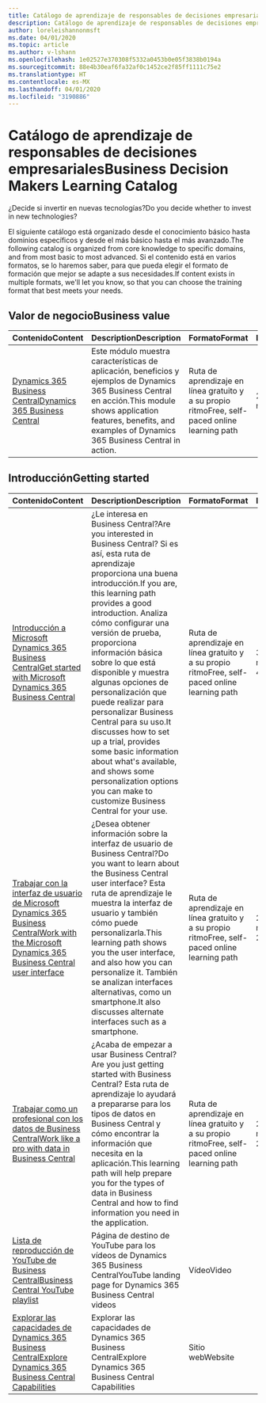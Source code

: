 ```yaml
---
title: Catálogo de aprendizaje de responsables de decisiones empresariales
description: Catálogo de aprendizaje de responsables de decisiones empresariales
author: loreleishannonmsft
ms.date: 04/01/2020
ms.topic: article
ms.author: v-lshann
ms.openlocfilehash: 1e02527e370308f5332a0453b0e05f3838b0194a
ms.sourcegitcommit: 88e4b30eaf6fa32af0c1452ce2f85ff1111c75e2
ms.translationtype: HT
ms.contentlocale: es-MX
ms.lasthandoff: 04/01/2020
ms.locfileid: "3190886"
---
```

# <a name="business-decision-makers-learning-catalog"></a><span data-ttu-id="98f16-103">Catálogo de aprendizaje de responsables de decisiones empresariales</span><span class="sxs-lookup"><span data-stu-id="98f16-103">Business Decision Makers Learning Catalog</span></span>

<span data-ttu-id="98f16-104">¿Decide si invertir en nuevas tecnologías?</span><span class="sxs-lookup"><span data-stu-id="98f16-104">Do you decide whether to invest in new technologies?</span></span>

<span data-ttu-id="98f16-105">El siguiente catálogo está organizado desde el conocimiento básico hasta dominios específicos y desde el más básico hasta el más avanzado.</span><span class="sxs-lookup"><span data-stu-id="98f16-105">The following catalog is organized from core knowledge to specific domains, and from most basic to most advanced.</span></span> <span data-ttu-id="98f16-106">Si el contenido está en varios formatos, se lo haremos saber, para que pueda elegir el formato de formación que mejor se adapte a sus necesidades.</span><span class="sxs-lookup"><span data-stu-id="98f16-106">If content exists in multiple formats, we'll let you know, so that you can choose the training format that best meets your needs.</span></span>  

## <a name="business-value"></a><span data-ttu-id="98f16-107">Valor de negocio<a name="busvalue"></a></span><span class="sxs-lookup"><span data-stu-id="98f16-107">Business value<a name="busvalue"></a></span></span>

| <span data-ttu-id="98f16-108">Contenido</span><span class="sxs-lookup"><span data-stu-id="98f16-108">Content</span></span>                                                                 | <span data-ttu-id="98f16-109">Description</span><span class="sxs-lookup"><span data-stu-id="98f16-109">Description</span></span>                                                                                                | <span data-ttu-id="98f16-110">Formato</span><span class="sxs-lookup"><span data-stu-id="98f16-110">Format</span></span>                                | <span data-ttu-id="98f16-111">Longitud</span><span class="sxs-lookup"><span data-stu-id="98f16-111">Length</span></span>     |
|----------------------------------------------------------------------------------------------------------------|------------------------------------------------------------------------------------------------------------|---------------------------------------|------------|
| [<span data-ttu-id="98f16-112">Dynamics 365 Business Central</span><span class="sxs-lookup"><span data-stu-id="98f16-112">Dynamics 365 Business Central</span></span>](https://docs.microsoft.com/learn/modules/dynamics-365-business-central/) | <span data-ttu-id="98f16-113">Este módulo muestra características de aplicación, beneficios y ejemplos de Dynamics 365 Business Central en acción.</span><span class="sxs-lookup"><span data-stu-id="98f16-113">This module shows application features, benefits, and examples of Dynamics 365 Business Central in action.</span></span> | <span data-ttu-id="98f16-114">Ruta de aprendizaje en línea gratuito y a su propio ritmo</span><span class="sxs-lookup"><span data-stu-id="98f16-114">Free, self-paced online learning path</span></span> | <span data-ttu-id="98f16-115">24 minutos</span><span class="sxs-lookup"><span data-stu-id="98f16-115">24 minutes</span></span> |

## <a name="getting-started"></a><span data-ttu-id="98f16-116">Introducción<a name="get-started"></a></span><span class="sxs-lookup"><span data-stu-id="98f16-116">Getting started<a name="get-started"></a></span></span>

| <span data-ttu-id="98f16-117">Contenido</span><span class="sxs-lookup"><span data-stu-id="98f16-117">Content</span></span>                                                                                                                             | <span data-ttu-id="98f16-118">Description</span><span class="sxs-lookup"><span data-stu-id="98f16-118">Description</span></span>                                                                                                                                                                                                                                                                                      | <span data-ttu-id="98f16-119">Formato</span><span class="sxs-lookup"><span data-stu-id="98f16-119">Format</span></span>                                | <span data-ttu-id="98f16-120">Longitud</span><span class="sxs-lookup"><span data-stu-id="98f16-120">Length</span></span>             |
|------------------------------------------------------------------------------------------------------------------------------------------------------------------------------|--------------------------------------------------------------------------------------------------------------------------------------------------------------------------------------------------------------------------------------------------------------------------------------------------|---------------------------------------|--------------------|
| [<span data-ttu-id="98f16-121">Introducción a Microsoft Dynamics 365 Business Central</span><span class="sxs-lookup"><span data-stu-id="98f16-121">Get started with Microsoft Dynamics 365 Business Central</span></span>](https://docs.microsoft.com/learn/paths/get-started-dynamics-365-business-central/)                          | <span data-ttu-id="98f16-122">¿Le interesa en Business Central?</span><span class="sxs-lookup"><span data-stu-id="98f16-122">Are you interested in Business Central?</span></span> <span data-ttu-id="98f16-123">Si es así, esta ruta de aprendizaje proporciona una buena introducción.</span><span class="sxs-lookup"><span data-stu-id="98f16-123">If you are, this learning path provides a good introduction.</span></span> <span data-ttu-id="98f16-124">Analiza cómo configurar una versión de prueba, proporciona información básica sobre lo que está disponible y muestra algunas opciones de personalización que puede realizar para personalizar Business Central para su uso.</span><span class="sxs-lookup"><span data-stu-id="98f16-124">It discusses how to set up a trial, provides some basic information about what's available, and shows some personalization options you can make to customize Business Central for your use.</span></span> | <span data-ttu-id="98f16-125">Ruta de aprendizaje en línea gratuito y a su propio ritmo</span><span class="sxs-lookup"><span data-stu-id="98f16-125">Free, self-paced online learning path</span></span> | <span data-ttu-id="98f16-126">3 horas 4 minutos</span><span class="sxs-lookup"><span data-stu-id="98f16-126">3 hours 4 minutes</span></span>  |
| [<span data-ttu-id="98f16-127">Trabajar con la interfaz de usuario de Microsoft Dynamics 365 Business Central</span><span class="sxs-lookup"><span data-stu-id="98f16-127">Work with the Microsoft Dynamics 365 Business Central user interface</span></span>](https://docs.microsoft.com/learn/paths/work-with-user-interface-dynamics-365-business-central/) | <span data-ttu-id="98f16-128">¿Desea obtener información sobre la interfaz de usuario de Business Central?</span><span class="sxs-lookup"><span data-stu-id="98f16-128">Do you want to learn about the Business Central user interface?</span></span> <span data-ttu-id="98f16-129">Esta ruta de aprendizaje le muestra la interfaz de usuario y también cómo puede personalizarla.</span><span class="sxs-lookup"><span data-stu-id="98f16-129">This learning path shows you the user interface, and also how you can personalize it.</span></span> <span data-ttu-id="98f16-130">También se analizan interfaces alternativas, como un smartphone.</span><span class="sxs-lookup"><span data-stu-id="98f16-130">It also discusses alternate interfaces such as a smartphone.</span></span>                                                                               | <span data-ttu-id="98f16-131">Ruta de aprendizaje en línea gratuito y a su propio ritmo</span><span class="sxs-lookup"><span data-stu-id="98f16-131">Free, self-paced online learning path</span></span> | <span data-ttu-id="98f16-132">2 horas 27 minutos</span><span class="sxs-lookup"><span data-stu-id="98f16-132">2 hours 27 minutes</span></span> |
| [<span data-ttu-id="98f16-133">Trabajar como un profesional con los datos de Business Central</span><span class="sxs-lookup"><span data-stu-id="98f16-133">Work like a pro with data in Business Central</span></span>](https://docs.microsoft.com/learn/paths/work-pro-data-dynamics-365-business-central)                                    | <span data-ttu-id="98f16-134">¿Acaba de empezar a usar Business Central?</span><span class="sxs-lookup"><span data-stu-id="98f16-134">Are you just getting started with Business Central?</span></span> <span data-ttu-id="98f16-135">Esta ruta de aprendizaje lo ayudará a prepararse para los tipos de datos en Business Central y cómo encontrar la información que necesita en la aplicación.</span><span class="sxs-lookup"><span data-stu-id="98f16-135">This learning path will help prepare you for the types of data in Business Central and how to find information you need in the application.</span></span>                                                                                                  | <span data-ttu-id="98f16-136">Ruta de aprendizaje en línea gratuito y a su propio ritmo</span><span class="sxs-lookup"><span data-stu-id="98f16-136">Free, self-paced online learning path</span></span> | <span data-ttu-id="98f16-137">2 horas 27 minutos</span><span class="sxs-lookup"><span data-stu-id="98f16-137">2 hours 27 minutes</span></span> |
| [<span data-ttu-id="98f16-138">Lista de reproducción de YouTube de Business Central</span><span class="sxs-lookup"><span data-stu-id="98f16-138">Business Central YouTube playlist</span></span>](https://www.youtube.com/playlist?list=PLcakwueIHoT-wVFPKUtmxlqcG1kJ0oqq4)                                                                | <span data-ttu-id="98f16-139">Página de destino de YouTube para los vídeos de Dynamics 365 Business Central</span><span class="sxs-lookup"><span data-stu-id="98f16-139">YouTube landing page for Dynamics 365 Business Central videos</span></span>                                                                                                                                                                                                                                    | <span data-ttu-id="98f16-140">Vídeo</span><span class="sxs-lookup"><span data-stu-id="98f16-140">Video</span></span>                                 |                    |
| [<span data-ttu-id="98f16-141">Explorar las capacidades de Dynamics 365 Business Central</span><span class="sxs-lookup"><span data-stu-id="98f16-141">Explore Dynamics 365 Business Central Capabilities</span></span>](https://dynamics.microsoft.com/business-central/capabilities/)                                                    | <span data-ttu-id="98f16-142">Explorar las capacidades de Dynamics 365 Business Central</span><span class="sxs-lookup"><span data-stu-id="98f16-142">Explore Dynamics 365 Business Central Capabilities</span></span>                                                                                                                                                                                                                                               | <span data-ttu-id="98f16-143">Sitio web</span><span class="sxs-lookup"><span data-stu-id="98f16-143">Website</span></span>                               |                    |
